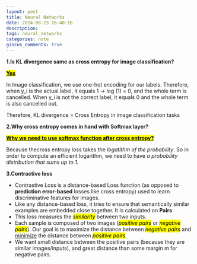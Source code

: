 ```yaml
---
layout: post
title: Neural Networks
date: 2024-08-23 16:40:16
description: 
tags: neural_networks
categories: note
giscus_comments: true
---
```


**1.Is KL divergence same as cross entropy for image classification?**

**<mark><u>Yes</u></mark>**

In Image classification, we use one-hot encoding for our labels. Therefore, when y_i is the actual label, it equals 1 → log (1) = 0, and the whole term is cancelled. When y_i is not the correct label, it equals 0 and the whole term is also cancelled out.

Therefore, KL divergence = Cross Entropy in image classification tasks

**2.Why cross entropy comes in hand with Softmax layer?**

**<mark><u>Why we need to use softmax function after cross entropy?</u></mark>**

Because thecross entropy loss takes the *logatithm of the probability*. So in order to compute an efficient logarithm, we need to have *a probability distribution that sums up to 1*.

**3.Contractive loss**

- Contrastive Loss is a distance-based Loss function (as opposed to **prediction error-based** losses like cross entropy) used to learn discriminative features for images.
- Like any distance-based loss, it tries to ensure that semantically similar examples are embedded close together. It is calculated on **Pairs**
- This loss measures the *<mark>similarity</mark>* between two inputs.
- Each sample is composed of two images (*<mark>positive pairs</mark>* or *<mark>negative pairs</mark>*). Our goal is to maximize the distance between *<mark>negative pairs</mark>* and <u>minimize</u> the distance between <mark>*positive pairs*</mark>.
- We want small distance between the positive pairs (because they are similar images/inputs), and great distance than some margin m for negative pairs.